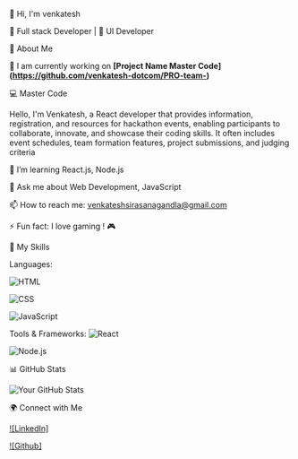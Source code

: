 👋 Hi, I'm venkatesh

🚀 Full stack Developer | 🎨 UI Developer

🌟 About Me

🚀 I am currently working on **[Project Name Master Code]  (https://github.com/venkatesh-dotcom/PRO-team-)**

💻 Master Code

Hello, I'm Venkatesh, a React developer that provides information, registration, and resources for hackathon events, enabling participants to collaborate, innovate, and showcase their coding skills. It often includes event schedules, team formation features, project submissions, and judging criteria

🌱 I’m learning React.js, Node.js

💬 Ask me about Web Development, JavaScript

📫 How to reach me: venkateshsirasanagandla@gmail.com

⚡ Fun fact: I love gaming ! 🎮

🚀 My Skills

Languages:

![HTML](https://img.shields.io/badge/HTML-E34F26?style=flat&logo=html5&logoColor=white)

![CSS](https://img.shields.io/badge/CSS-1572B6?style=flat&logo=css3&logoColor=white)

![JavaScript](https://img.shields.io/badge/JavaScript-F7DF1E?style=flat&logo=javascript&logoColor=black)



Tools & Frameworks:
![React](https://img.shields.io/badge/React-61DAFB?style=flat&logo=react&logoColor=black)

![Node.js](https://img.shields.io/badge/Node.js-339933?style=flat&logo=node.js&logoColor=white)

📊 GitHub Stats

![Your GitHub Stats](https://github-readme-stats.vercel.app/api?username=venkatesh-dotcom&show_icons=true&theme=radical)



🌍 Connect with Me

[![LinkedIn]](https://linkedin.com/in/venky-venky-a10222339/)

[![Github]](https://github.com/venkatesh-dotcom)










